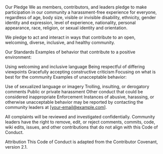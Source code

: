 Our Pledge
We as members, contributors, and leaders pledge to make participation in our community a harassment-free experience for everyone, regardless of age, body size, visible or invisible disability, ethnicity, gender identity and expression, level of experience, nationality, personal appearance, race, religion, or sexual identity and orientation.

We pledge to act and interact in ways that contribute to an open, welcoming, diverse, inclusive, and healthy community.

Our Standards
Examples of behavior that contribute to a positive environment:

Using welcoming and inclusive language
Being respectful of differing viewpoints
Gracefully accepting constructive criticism
Focusing on what is best for the community
Examples of unacceptable behavior:

Use of sexualized language or imagery
Trolling, insulting, or derogatory comments
Public or private harassment
Other conduct that could be considered inappropriate
Enforcement
Instances of abusive, harassing, or otherwise unacceptable behavior may be reported by contacting the community leaders at [your-email@example.com].

All complaints will be reviewed and investigated confidentially. Community leaders have the right to remove, edit, or reject comments, commits, code, wiki edits, issues, and other contributions that do not align with this Code of Conduct.

Attribution
This Code of Conduct is adapted from the Contributor Covenant, version 2.1.
